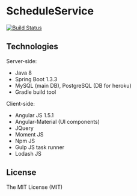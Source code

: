 # ScheduleService
[![Build Status](https://travis-ci.org/Nandtel/ScheduleService.svg?branch=master)](https://travis-ci.org/Nandtel/ScheduleService)

## Technologies
Server-side:
- Java 8
- Spring Boot 1.3.3
- MySQL (main DB), PostgreSQL (DB for heroku)
- Gradle build tool

Client-side:
- Angular JS 1.5.1
- Angular-Material (UI components)
- JQuery
- Moment JS
- Npm JS
- Gulp JS task runner
- Lodash JS

## License
The MIT License (MIT)
